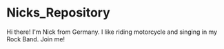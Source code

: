 # Nicks_Repository
Hi there! I'm Nick from Germany.
I like riding motorcycle and singing in my Rock Band.
Join me!
